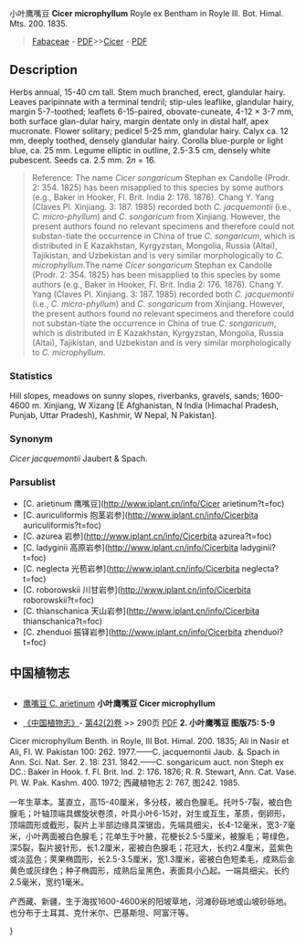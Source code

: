 小叶鹰嘴豆 **Cicer microphyllum** Royle ex Bentham in Royle Ill. Bot. Himal. Mts. 200. 1835.

> [Fabaceae](http://www.iplant.cn/info/Fabaceae?t=foc) - [PDF](http://www.iplant.cn/foc/pdf/Fabaceae.pdf)>>[Cicer](http://www.iplant.cn/info/Cicer?t=foc) - [PDF](http://www.iplant.cn/foc/pdf/Cicer.pdf)

## Description

Herbs annual, 15-40 cm tall. Stem much branched, erect, glandular hairy. Leaves paripinnate with a terminal tendril; stip-ules leaflike, glandular hairy, margin 5-7-toothed; leaflets 6-15-paired, obovate-cuneate, 4-12 × 3-7 mm, both surface glan-dular hairy, margin dentate only in distal half, apex mucronate. Flower solitary; pedicel 5-25 mm, glandular hairy. Calyx ca. 12 mm, deeply toothed, densely glandular hairy. Corolla blue-purple or light blue, ca. 25 mm. Legume elliptic in outline, 2.5-3.5 cm, densely white pubescent. Seeds ca. 2.5 mm. 2*n* = 16.
> Reference: 
> The name *Cicer songaricum* Stephan ex Candolle (Prodr. 2: 354. 1825) has been misapplied to this species by some authors (e.g., Baker in Hooker, Fl. Brit. India 2: 176. 1876). Chang Y. Yang (Claves Pl. Xinjiang. 3: 187. 1985) recorded both *C. jacquemontii* (i.e., *C. micro-phyllum*) and *C. songaricum* from Xinjiang. However, the present authors found no relevant specimens and therefore could not substan-tiate the occurrence in China of true *C. songaricum*, which is distributed in E Kazakhstan, Kyrgyzstan, Mongolia, Russia (Altai), Tajikistan, and Uzbekistan and is very similar morphologically to *C. microphyllum*.The name *Cicer songaricum* Stephan ex Candolle (Prodr. 2: 354. 1825) has been misapplied to this species by some authors (e.g., Baker in Hooker, Fl. Brit. India 2: 176. 1876). Chang Y. Yang (Claves Pl. Xinjiang. 3: 187. 1985) recorded both *C. jacquemontii* (i.e., *C. micro-phyllum*) and *C. songaricum* from Xinjiang. However, the present authors found no relevant specimens and therefore could not substan-tiate the occurrence in China of true *C. songaricum*, which is distributed in E Kazakhstan, Kyrgyzstan, Mongolia, Russia (Altai), Tajikistan, and Uzbekistan and is very similar morphologically to *C. microphyllum*.

### Statistics
Hill slopes, meadows on sunny slopes, riverbanks, gravels, sands; 1600-4600 m. Xinjiang, W Xizang [E Afghanistan, N India (Himachal Pradesh, Punjab, Uttar Pradesh), Kashmir, W Nepal, N Pakistan].

### Synonym
*Cicer jacquemontii* Jaubert & Spach.

### Parsublist

* [C.  arietinum  鹰嘴豆](http://www.iplant.cn/info/Cicer arietinum?t=foc)
* [C.  auriculiformis  抱茎岩参](http://www.iplant.cn/info/Cicerbita auriculiformis?t=foc)
* [C.  azurea  岩参](http://www.iplant.cn/info/Cicerbita azurea?t=foc)
* [C.  ladyginii  高原岩参](http://www.iplant.cn/info/Cicerbita ladyginii?t=foc)
* [C.  neglecta  光苞岩参](http://www.iplant.cn/info/Cicerbita neglecta?t=foc)
* [C.  roborowskii  川甘岩参](http://www.iplant.cn/info/Cicerbita roborowskii?t=foc)
* [C.  thianschanica  天山岩参](http://www.iplant.cn/info/Cicerbita thianschanica?t=foc)
* [C.  zhenduoi  振铎岩参](http://www.iplant.cn/info/Cicerbita zhenduoi?t=foc)

## 中国植物志
## 
* [鹰嘴豆  C.  arietinum](Cicer-arietinum-鹰嘴豆.md)
**小叶鹰嘴豆 Cicer microphyllum**

* [《中国植物志》](http://www.iplant.cn/frps)- [第42(2)卷](http://www.iplant.cn/frps/vol/42(2)) >> 290页 [PDF](http://www.iplant.cn/frps/pdf/42(2)/290.PDF)
**2. 小叶鹰嘴豆 图版75: 5-9**

Cicer microphyllum Benth. in Royle, III Bot. Himal. 200. 1835; Ali in Nasir et Ali, Fl. W. Pakistan 100: 262. 1977.——C. jacquemontii Jaub. ＆ Spach in Ann. Sci. Nat. Ser. 2. 18: 231. 1842.——C. songaricum auct. non Steph ex DC.: Baker in Hook. f. Fl. Brit. Ind. 2: 176. 1876; R. R. Stewart, Ann. Cat. Vase. Pl. W. Pak. Kashm. 400. 1972; 西藏植物志 2: 767, 图242. 1985.

一年生草本。茎直立，高15-40厘米，多分枝，被白色腺毛。托叶5-7裂，被白色腺毛；叶轴顶端具螺旋状卷须，叶具小叶6-15对，对生或互生，革质，倒卵形，顶端圆形或截形，裂片上半部边缘具深锯齿，先端具细尖，长4-12毫米，宽3-7毫米，小叶两面被白色腺毛；花单生于叶腋，花梗长2.5-5厘米，被腺毛；萼绿色，深5裂，裂片披针形，长1.2厘米，密被白色腺毛；花冠大，长约2.4厘米，蓝紫色或淡蓝色；荚果椭圆形，长2.5-3.5厘米，宽1.3厘米，密被白色短柔毛，成熟后金黄色或灰绿色；种子椭圆形，成熟后呈黑色，表面具小凸起。一端具细尖。长约2.5毫米，宽约1毫米。

产西藏、新疆，生于海拔1600-4600米的阳坡草地，河滩砂砾地或山坡砂砾地。也分布于土耳其、克什米尔、巴基斯坦、阿富汗等。

}